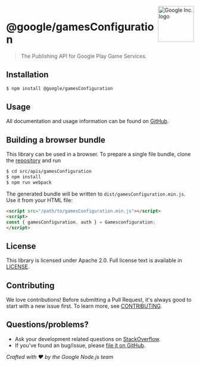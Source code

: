 <img src="https://avatars0.githubusercontent.com/u/1342004?v=3&s=96" alt="Google Inc. logo" title="Google" align="right" height="96" width="96"/>

# @google/gamesConfiguration

> The Publishing API for Google Play Game Services.

## Installation

```sh
$ npm install @google/gamesConfiguration
```

## Usage
All documentation and usage information can be found on [GitHub](https://github.com/googleapis/google-api-nodejs-client).

## Building a browser bundle

This library can be used in a browser. To prepare a single file bundle, clone the
[repository](https://github.com/googleapis/google-api-nodejs-client) and run

```sh
$ cd src/apis/gamesConfiguration
$ npm install
$ npm run webpack
```

The generated bundle will be written to `dist/gamesConfiguration.min.js`. Use it from your HTML file:

```html
<script src="/path/to/gamesConfiguration.min.js"></script>
<script>
const { gamesConfiguration, auth } = Gamesconfiguration;
</script>
```

## License
This library is licensed under Apache 2.0. Full license text is available in [LICENSE](https://github.com/googleapis/google-api-nodejs-client/blob/master/LICENSE).

## Contributing
We love contributions! Before submitting a Pull Request, it's always good to start with a new issue first. To learn more, see [CONTRIBUTING](https://github.com/google/google-api-nodejs-client/blob/master/.github/CONTRIBUTING.md).

## Questions/problems?
* Ask your development related questions on [StackOverflow](http://stackoverflow.com/questions/tagged/google-api-nodejs-client).
* If you've found an bug/issue, please [file it on GitHub](https://github.com/googleapis/google-api-nodejs-client/issues).


*Crafted with ❤️ by the Google Node.js team*
